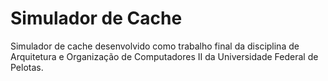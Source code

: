 # Simulador de Cache
Simulador de cache desenvolvido como trabalho final da disciplina de Arquitetura e Organização de Computadores II da Universidade Federal de Pelotas.
